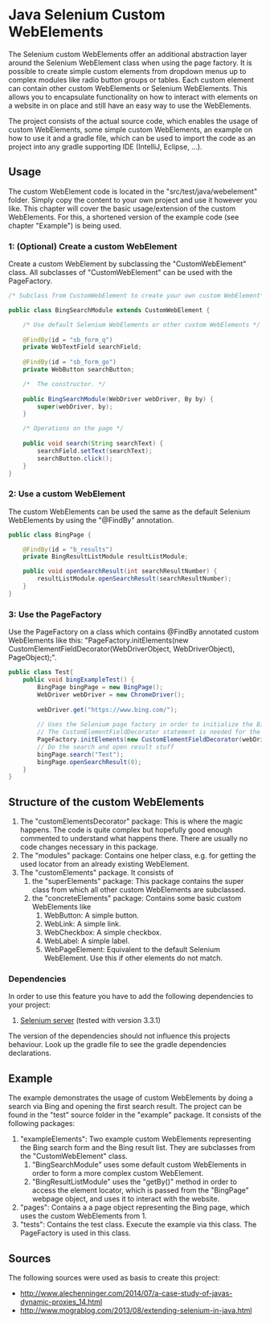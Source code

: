 # Java Selenium Custom WebElements

The Selenium custom WebElements offer an additional abstraction layer around the Selenium WebElement class when using the page factory. 
It is possible to create simple custom elements from dropdown menus up to complex modules like radio button groups or tables. Each custom element can contain other custom WebElements or Selenium WebElements.
This allows you to encapsulate functionality on how to interact with elements on a website in on place and still have an easy way to use the WebElements.

The project consists of the actual source code, which enables the usage of custom WebElements, some simple custom WebElements, an example on how to use it and a gradle file, which can be used to
import the code as an project into any gradle supporting IDE (IntelliJ, Eclipse, ...).

## Usage

The custom WebElement code is located in the "src/test/java/webelement" folder. Simply copy the content to your own project and use it however you like.
This chapter will cover the basic usage/extension of the custom WebElements. For this, a shortened version of the example code (see chapter "Example") is being used.

### 1: (Optional) Create a custom WebElement
Create a custom WebElement by subclassing the "CustomWebElement" class. All subclasses of "CustomWebElement" can be used with the PageFactory. 

```java
/* Subclass from CustomWebElement to create your own custom WebElement*/

public class BingSearchModule extends CustomWebElement {

    /* Use default Selenium WebElements or other custom WebElements */
    
    @FindBy(id = "sb_form_q")
    private WebTextField searchField;
    
    @FindBy(id = "sb_form_go")
    private WebButton searchButton;

    /*  The constructor. */
    
    public BingSearchModule(WebDriver webDriver, By by) {
        super(webDriver, by);
    }

    /* Operations on the page */
    
    public void search(String searchText) {
        searchField.setText(searchText);
        searchButton.click();
    }
}

```
### 2: Use a custom WebElement

The custom WebElements can be used the same as the default Selenium WebElements by using the "@FindBy" annotation.

```java
public class BingPage {

    @FindBy(id = "b_results")
    private BingResultListModule resultListModule;

    public void openSearchResult(int searchResultNumber) {
        resultListModule.openSearchResult(searchResultNumber);
    }
}

```

### 3: Use the PageFactory

Use the PageFactory on a class which contains @FindBy annotated custom WebElements like this: "PageFactory.initElements(new CustomElementFieldDecorator(WebDriverObject, WebDriverObject), PageObject);".


```java
public class Test{
    public void bingExampleTest() {
        BingPage bingPage = new BingPage();
        WebDriver webDriver = new ChromeDriver();
        
        webDriver.get("https://www.bing.com/");
    
        // Uses the Selenium page factory in order to initialize the Bing page object
        // The CustomElementFieldDecorator statement is needed for the usage of the custom elements
        PageFactory.initElements(new CustomElementFieldDecorator(webDriver, webDriver), bingPage);
        // Do the search and open result stuff
        bingPage.search("Test");
        bingPage.openSearchResult(0);
    }
}
```

## Structure of the custom WebElements

1. The "customElementsDecorator" package: This is where the magic happens. The code is quite complex but hopefully good enough commented to understand what happens there. There are usually no code changes necessary in this package.
2. The "modules" package: Contains one helper class, e.g. for getting the used locator from an already existing WebElement.
3. The "customElements" package. It consists of
    1. the "superElements" package: This package contains the super class from which all other custom WebElements are subclassed.
    2. the "concreteElements" package: Contains some basic custom WebElements like
        1. WebButton: A simple button.
        2. WebLink: A simple link.
        3. WebCheckbox: A simple checkbox.
        4. WebLabel: A simple label.
        5. WebPageElement: Equivalent to the default Selenium WebElement. Use this if other elements do not match.

### Dependencies

In order to use this feature you have to add the following dependencies to your project:

1. [Selenium server](http://docs.seleniumhq.org/download/) (tested with version 3.3.1)

The version of the dependencies should not influence this projects behaviour.
Look up the gradle file to see the gradle dependencies declarations.

## Example

The example demonstrates the usage of custom WebElements by doing a search via Bing and opening the first search result.
The project can be found in the "test" source folder in the "example" package. It consists of the following packages:

1. "exampleElements": Two example custom WebElements representing the Bing search form and the Bing result list. They are subclasses from the "CustomWebElement" class.
    1. "BingSearchModule" uses some default custom WebElements in order to form a more complex custom WebElement.
    2. "BingResultListModule" uses the "getBy()" method in order to access the element locator, which is passed from the "BingPage" webpage object, and uses it to interact with the website.
2. "pages": Contains a a page object representing the Bing page, which uses the custom WebElements from 1.
3. "tests": Contains the test class. Execute the example via this class. The PageFactory is used in this class.

## Sources

The following sources were used as basis to create this project:

* http://www.alechenninger.com/2014/07/a-case-study-of-javas-dynamic-proxies_14.html
* http://www.mograblog.com/2013/08/extending-selenium-in-java.html